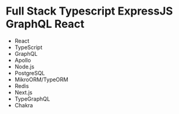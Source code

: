 # Full Stack Typescript ExpressJS GraphQL React

- React
- TypeScript
- GraphQL
- Apollo
- Node.js
- PostgreSQL
- MikroORM/TypeORM
- Redis
- Next.js
- TypeGraphQL
- Chakra